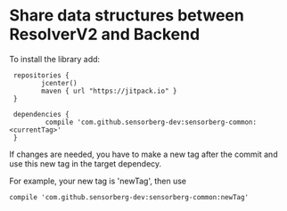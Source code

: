 # Share data structures between ResolverV2 and Backend

To install the library add:

```
 repositories {
        jcenter()
        maven { url "https://jitpack.io" }
 }
 
 dependencies {
         compile 'com.github.sensorberg-dev:sensorberg-common:<currentTag>'
 }
```

If changes are needed, you have to make a new tag after the commit and use this new tag in the target dependecy.

For example, your new tag is 'newTag', then use

	compile 'com.github.sensorberg-dev:sensorberg-common:newTag'